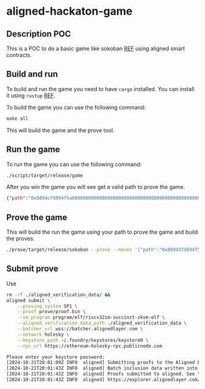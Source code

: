 # aligned-hackaton-game

## Description POC
This is a POC to do a basic game like sokoban [REF](https://en.wikipedia.org/wiki/Sokoban) using aligned smart contracts.

## Build and run
To build and run the game you need to have `cargo` installed. You can install it using `rustup` [REF](https://rustup.rs/).

To build the game you can use the following command:
```bash
make all
```

This will build the game and the prove tool.

## Run the game

To run the game you can use the following command:
```bash
./script/target/release/game
```

After you win the game you will see get a valid path to prove the game.
```json
{"path":"0x0894cfd894f5a000000000000000000000000000000000000000000000000000","length":26}
```

## Prove the game
This will build the run the game using your path to prove the game and build the proves.
```bash
./prove/target/release/sokoban --prove --moves '{"path":"0x08943fd894f5a000000000000000000000000000000000000000000000000000","length":26}'
```

## Submit prove
Use

```bash
rm -rf ./aligned_verification_data/ &&
aligned submit \
    --proving_system SP1 \
    --proof prove/proof.bin \
    --vm_program program/elf/riscv32im-succinct-zkvm-elf \
    --aligned_verification_data_path ./aligned_verification_data \
    --batcher_url wss://batcher.alignedlayer.com \
    --network holesky \
    --keystore_path ~/.foundry/keystores/keystore0 \
    --rpc_url https://ethereum-holesky-rpc.publicnode.com

Please enter your keystore password:
[2024-10-21T20:01:09Z INFO  aligned] Submitting proofs to the Aligned batcher...
[2024-10-21T20:01:43Z INFO  aligned] Batch inclusion data written into ./aligned_verification_data/b194298f_0.json
[2024-10-21T20:01:43Z INFO  aligned] Proofs submitted to aligned. See the batch in the explorer:
[2024-10-21T20:01:43Z INFO  aligned] https://explorer.alignedlayer.com/batches/0xb194298fab098c1f3eef571cdc76e99974e668b7cf823562740bb1a5b3bf6e1e
```
